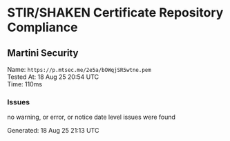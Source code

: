 # STIR/SHAKEN Certificate Repository Compliance

## Martini Security

Name: `https://p.mtsec.me/2e5a/bOWqjSR5wtne.pem`\
Tested At: 18 Aug 25 20:54 UTC\
Time: 110ms

### Issues

no warning, or error, or notice date level issues were found

Generated: 18 Aug 25 21:13 UTC